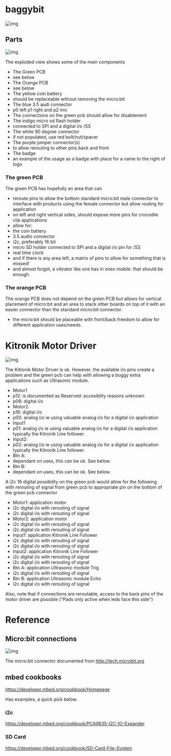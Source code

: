 # baggybit
![img](media/collection.png)

## Parts
![img](media/blown.png)

The exploded view shows some of the main components
- The Green PCB
 - see below
- The Orange PCB
 - see below
- The yellow coin battery
 - should be replaceable without removing the micro:bit 
- The blue 3.5 audi connector
 - p0 left p1 right and p2 mic
 - The connections on the green pcb should allow for disablement
- The indigo micro sd flash holder
 - connected to SPI and a digital i/o /SS
- The white 90 degree connector
 - if not populated, use red bolt/nut/spacer
- The purple jumper connector(s)
 - to allow rerouting to other pins back and front 
- The badge
 - an example of the usage as a badge with place for a name to the right of logo

### The green PCB
The green PCB has hopefully an area that can 
- reroute pins to allow the bottom standard micro:bit male connector to interface with products using the female connector but allow routing for application
- on left and right vertical sides, should expose more pins for crocodile clip applications
- allow for:
 - the coin battery
 - 3.5 audio connector
 - i2c, preferably 16 bit
 - micro SD holder connected to SPI and a digital i/o pin for /SS
 - real time clock
 - and if there is any area left, a matrix of pins to allow for something that is missed!
 - and almost forgot, a vibrator like one has in ones mobile: that should be enough.

### The orange PCB
The orange PCB does not depend on the green PCB but allows for vertical placement of micro:bit and an area to stack other boards on top of it with an easier connector than the standard micro:bit connector.
- the micro:bit should be placeable with front/back freedom to allow for different application uses/needs.


# Kitronik Motor Driver
![img](media/motordriver.png)

The Kitronik Motor Driver is ok. However, the available i/o pins create a problem and the green pcb can help with allowing a buggy extra applications such as Ultrasonic module.

- Motor1
 - p12: is documented as Reserved: accesiblity reasons unknown
 - p08: digital i/o
- Motor2
 - p16: digital i/o
 - p00: analog i/o ie using valuable analog i/o for a digital i/o application
- Input1
 - p01: analog i/o ie using valuable analog i/o for a digital i/o application typically the Kitronik Line follower.
- Input2:
 - p02: analog i/o ie using valuable analog i/o for a digital i/o application typically the Kitronik Line follower.
- Btn A:
 - dependant on uses, this can be ok. See below.
- Btn B:
 - dependant on uses, this can be ok. See below.

A i2c 16 digital possibility on the green pcb would allow for the following with rerouting of signal from green pcb to appropriate pin on the bottom of the green pcb connector

- Motor1: application motor
 - i2c digital i/o with rerouting of signal 
 - i2c digital i/o with rerouting of signal 
- Motor2: application motor
 - i2c digital i/o with rerouting of signal 
 - i2c digital i/o with rerouting of signal 
- Input1: application Kitronik Line Follower
 - i2c digital i/o with rerouting of signal 
 - i2c digital i/o with rerouting of signal 
- Input2: application Kitronik Line Follower
 - i2c digital i/o with rerouting of signal 
 - i2c digital i/o with rerouting of signal 
- Btn A: application Ultrasonic module Trig
 - i2c digital i/o with rerouting of signal 
- Btn B: application Ultrasonic module Echo
 - i2c digital i/o with rerouting of signal 

Also, note that if connections are reroutable, access to the back pins of the motor driver are possible ("Pads only active when leds face this side")

# Reference

## Micro:bit connections
![img](media/microbitconnector.png)

The micro:bit connector documented from http://tech.microbit.org

## mbed cookbooks
https://developer.mbed.org/cookbook/Homepage

Has examples, a quick pick below.

### i2c
https://developer.mbed.org/cookbook/PCA9635-I2C-IO-Expander

### SD Card
https://developer.mbed.org/cookbook/SD-Card-File-System 


